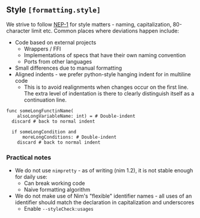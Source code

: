 ## Style `[formatting.style]`

We strive to follow [NEP-1](https://nim-lang.org/docs/nep1.html) for style matters - naming, capitalization, 80-character limit etc. Common places where deviations happen include:

* Code based on external projects
    * Wrappers / FFI
    * Implementations of specs that have their own naming convention
    * Ports from other languages
* Small differences due to manual formatting
* Aligned indents - we prefer python-style hanging indent for in multiline code
    * This is to avoid realignments when changes occur on the first line. The extra level of indentation is there to clearly distinguish itself as a continuation line.

```
func someLongFunctinName(
    alsoLongVariableName: int) = # Double-indent
  discard # back to normal indent

  if someLongCondition and
      moreLongConditions: # Double-indent
    discard # back to normal indent
```

### Practical notes

* We do not use `nimpretty` - as of writing (nim 1.2), it is not stable enough for daily use:
    * Can break working code
    * Naive formatting algorithm
* We do not make use of Nim's "flexible" identifier names - all uses of an identifier should match the declaration in capitalization and underscores
    * Enable `--styleCheck:usages`
